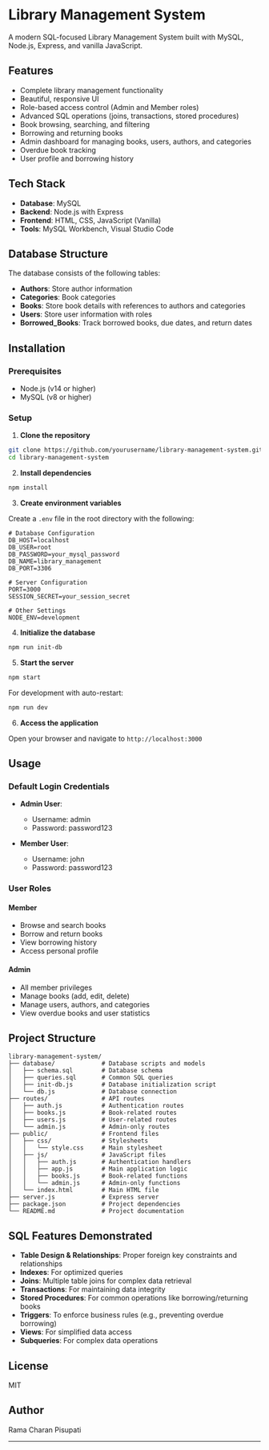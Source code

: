# Library Management System

A modern SQL-focused Library Management System built with MySQL, Node.js, Express, and vanilla JavaScript.

## Features

- Complete library management functionality
- Beautiful, responsive UI
- Role-based access control (Admin and Member roles)
- Advanced SQL operations (joins, transactions, stored procedures)
- Book browsing, searching, and filtering
- Borrowing and returning books
- Admin dashboard for managing books, users, authors, and categories
- Overdue book tracking
- User profile and borrowing history

## Tech Stack

- **Database**: MySQL
- **Backend**: Node.js with Express
- **Frontend**: HTML, CSS, JavaScript (Vanilla)
- **Tools**: MySQL Workbench, Visual Studio Code

## Database Structure

The database consists of the following tables:

- **Authors**: Store author information
- **Categories**: Book categories
- **Books**: Store book details with references to authors and categories
- **Users**: Store user information with roles
- **Borrowed_Books**: Track borrowed books, due dates, and return dates

## Installation

### Prerequisites

- Node.js (v14 or higher)
- MySQL (v8 or higher)

### Setup

1. **Clone the repository**

```bash
git clone https://github.com/yourusername/library-management-system.git
cd library-management-system
```

2. **Install dependencies**

```bash
npm install
```

3. **Create environment variables**

Create a `.env` file in the root directory with the following:

```
# Database Configuration
DB_HOST=localhost
DB_USER=root
DB_PASSWORD=your_mysql_password
DB_NAME=library_management
DB_PORT=3306

# Server Configuration
PORT=3000
SESSION_SECRET=your_session_secret

# Other Settings
NODE_ENV=development
```

4. **Initialize the database**

```bash
npm run init-db
```

5. **Start the server**

```bash
npm start
```

For development with auto-restart:

```bash
npm run dev
```

6. **Access the application**

Open your browser and navigate to `http://localhost:3000`

## Usage

### Default Login Credentials

- **Admin User**:
  - Username: admin
  - Password: password123

- **Member User**:
  - Username: john
  - Password: password123

### User Roles

#### Member

- Browse and search books
- Borrow and return books
- View borrowing history
- Access personal profile

#### Admin

- All member privileges
- Manage books (add, edit, delete)
- Manage users, authors, and categories
- View overdue books and user statistics

## Project Structure

```
library-management-system/
├── database/             # Database scripts and models
│   ├── schema.sql        # Database schema
│   ├── queries.sql       # Common SQL queries
│   ├── init-db.js        # Database initialization script
│   └── db.js             # Database connection
├── routes/               # API routes
│   ├── auth.js           # Authentication routes
│   ├── books.js          # Book-related routes
│   ├── users.js          # User-related routes
│   └── admin.js          # Admin-only routes
├── public/               # Frontend files
│   ├── css/              # Stylesheets
│   │   └── style.css     # Main stylesheet
│   ├── js/               # JavaScript files
│   │   ├── auth.js       # Authentication handlers
│   │   ├── app.js        # Main application logic
│   │   ├── books.js      # Book-related functions
│   │   └── admin.js      # Admin-only functions
│   └── index.html        # Main HTML file
├── server.js             # Express server
├── package.json          # Project dependencies
└── README.md             # Project documentation
```

## SQL Features Demonstrated

- **Table Design & Relationships**: Proper foreign key constraints and relationships
- **Indexes**: For optimized queries
- **Joins**: Multiple table joins for complex data retrieval
- **Transactions**: For maintaining data integrity
- **Stored Procedures**: For common operations like borrowing/returning books
- **Triggers**: To enforce business rules (e.g., preventing overdue borrowing)
- **Views**: For simplified data access
- **Subqueries**: For complex data operations

## License

MIT

## Author

Rama Charan Pisupati

---